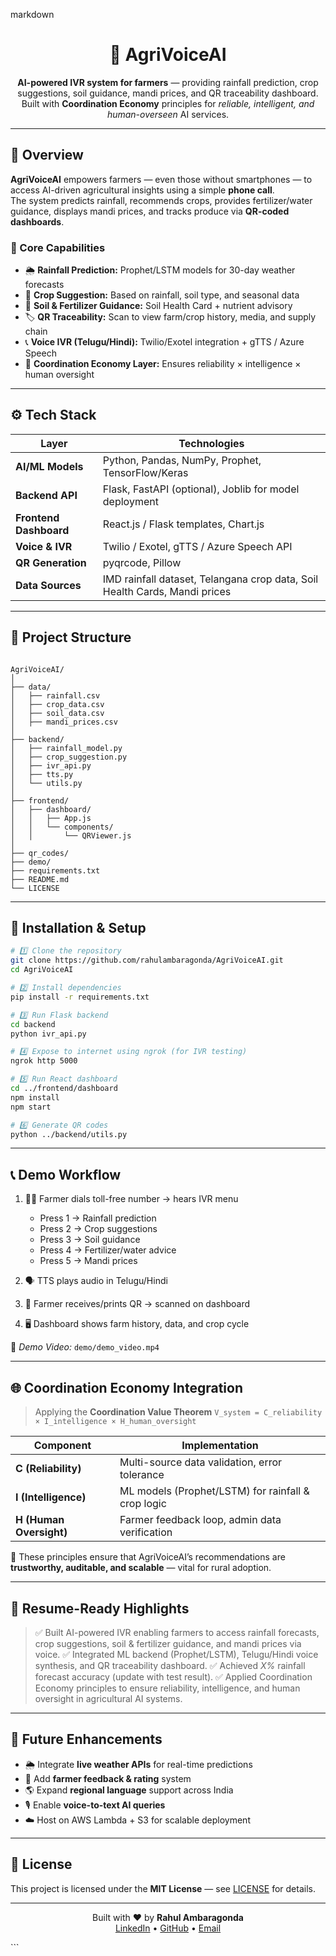 
markdown
<h1 align="center">🌾 AgriVoiceAI</h1>

<p align="center">
  <b>AI-powered IVR system for farmers</b> — providing rainfall prediction, crop suggestions, soil guidance, mandi prices, and QR traceability dashboard.  
  <br>Built with <b>Coordination Economy</b> principles for <i>reliable, intelligent, and human-overseen</i> AI services.
</p>

---

## 📜 Overview

**AgriVoiceAI** empowers farmers — even those without smartphones — to access AI-driven agricultural insights using a simple **phone call**.  
The system predicts rainfall, recommends crops, provides fertilizer/water guidance, displays mandi prices, and tracks produce via **QR-coded dashboards**.

### 🚀 Core Capabilities

- 🌦️ **Rainfall Prediction:** Prophet/LSTM models for 30-day weather forecasts  
- 🌾 **Crop Suggestion:** Based on rainfall, soil type, and seasonal data  
- 🧪 **Soil & Fertilizer Guidance:** Soil Health Card + nutrient advisory  
- 🏷️ **QR Traceability:** Scan to view farm/crop history, media, and supply chain  
- 📞 **Voice IVR (Telugu/Hindi):** Twilio/Exotel integration + gTTS / Azure Speech  
- 🧩 **Coordination Economy Layer:** Ensures reliability × intelligence × human oversight  

---

## ⚙️ Tech Stack

| Layer | Technologies |
|-------|---------------|
| **AI/ML Models** | Python, Pandas, NumPy, Prophet, TensorFlow/Keras |
| **Backend API** | Flask, FastAPI (optional), Joblib for model deployment |
| **Frontend Dashboard** | React.js / Flask templates, Chart.js |
| **Voice & IVR** | Twilio / Exotel, gTTS / Azure Speech API |
| **QR Generation** | pyqrcode, Pillow |
| **Data Sources** | IMD rainfall dataset, Telangana crop data, Soil Health Cards, Mandi prices |

---

## 🧠 Project Structure

```

AgriVoiceAI/
│
├── data/
│   ├── rainfall.csv
│   ├── crop_data.csv
│   ├── soil_data.csv
│   ├── mandi_prices.csv
│
├── backend/
│   ├── rainfall_model.py
│   ├── crop_suggestion.py
│   ├── ivr_api.py
│   ├── tts.py
│   └── utils.py
│
├── frontend/
│   ├── dashboard/
│   │   ├── App.js
│   │   └── components/
│   │       └── QRViewer.js
│
├── qr_codes/
├── demo/
├── requirements.txt
├── README.md
└── LICENSE

````

---

## 🧩 Installation & Setup

```bash
# 1️⃣ Clone the repository
git clone https://github.com/rahulambaragonda/AgriVoiceAI.git
cd AgriVoiceAI

# 2️⃣ Install dependencies
pip install -r requirements.txt

# 3️⃣ Run Flask backend
cd backend
python ivr_api.py

# 4️⃣ Expose to internet using ngrok (for IVR testing)
ngrok http 5000

# 5️⃣ Run React dashboard
cd ../frontend/dashboard
npm install
npm start

# 6️⃣ Generate QR codes
python ../backend/utils.py
````

---

## 📞 Demo Workflow

1. 👩‍🌾 Farmer dials toll-free number → hears IVR menu

   * Press 1 → Rainfall prediction
   * Press 2 → Crop suggestions
   * Press 3 → Soil guidance
   * Press 4 → Fertilizer/water advice
   * Press 5 → Mandi prices

2. 🗣️ TTS plays audio in Telugu/Hindi

3. 📱 Farmer receives/prints QR → scanned on dashboard

4. 🖥️ Dashboard shows farm history, data, and crop cycle

🎥 *Demo Video:* `demo/demo_video.mp4`

---

## 🌐 Coordination Economy Integration

> Applying the **Coordination Value Theorem**
> `V_system = C_reliability × I_intelligence × H_human_oversight`

| Component               | Implementation                                     |
| ----------------------- | -------------------------------------------------- |
| **C (Reliability)**     | Multi-source data validation, error tolerance      |
| **I (Intelligence)**    | ML models (Prophet/LSTM) for rainfall & crop logic |
| **H (Human Oversight)** | Farmer feedback loop, admin data verification      |

🧩 These principles ensure that AgriVoiceAI’s recommendations are **trustworthy, auditable, and scalable** — vital for rural adoption.

---

## 💼 Resume-Ready Highlights

> ✅ Built AI-powered IVR enabling farmers to access rainfall forecasts, crop suggestions, soil & fertilizer guidance, and mandi prices via voice.
> ✅ Integrated ML backend (Prophet/LSTM), Telugu/Hindi voice synthesis, and QR traceability dashboard.
> ✅ Achieved *X%* rainfall forecast accuracy (update with test result).
> ✅ Applied Coordination Economy principles to ensure reliability, intelligence, and human oversight in agricultural AI systems.

---

## 🔮 Future Enhancements

* 🌦️ Integrate **live weather APIs** for real-time predictions
* 💬 Add **farmer feedback & rating** system
* 🌎 Expand **regional language** support across India
* 🎙️ Enable **voice-to-text AI queries**
* ☁️ Host on AWS Lambda + S3 for scalable deployment

---

## 📜 License

This project is licensed under the **MIT License** — see [LICENSE](./LICENSE) for details.

---

<p align="center">
  Built with ❤️ by <b>Rahul Ambaragonda</b>  
  <br>
  <a href="https://linkedin.com/in/rahulambaragonda">LinkedIn</a> • 
  <a href="https://github.com/rahulambaragonda">GitHub</a> • 
  <a href="mailto:rahulambaragonda9@gmail.com">Email</a>
</p>
```

